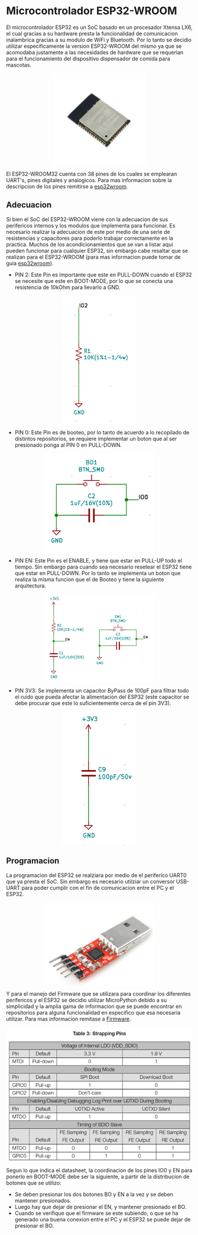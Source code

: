 # Microcontrolador ESP32-WROOM

El microcontrolador ESP32 es un SoC basado en un procesador Xtensa LX6, el cual gracias a su hardware presta la funcionalidad de comunicacion inalambrica gracias a su modulo de WiFi y Bluetooth. Por lo tanto se decidio utilizar especificamente la version ESP32-WROOM del mismo ya que se acomodaba justamente a las necesidades de hardware que se requerian para el funcionamiento del dispositivo dispensador de comida para mascotas.

<p align="center">
  <img src="esp32wroom.jpg" align="center" width = 250>
</p>

El ESP32-WROOM32 cuenta con 38 pines de los cuales se emplearan UART's, pines digitales y analogicos. Para mas informacion sobre la descripcion de los pines remitirse a [esp32wroom](/Datasheets/esp32-wroom-32_datasheet_en.pdf).

## Adecuacion

Si bien el SoC del ESP32-WROOM viene con la adecuacion de sus perifericos internos y los modulos que implementa para funcionar. Es necesario realizar la adecuacion de este por medio de una serie de resistencias y capacitores para poderlo trabajar correctamente en la practica. Muchos de los acondicionamientos que se van a listar aqui pueden funcionar para cualquier ESP32, sin embargo cabe resaltar que se realizan para el ESP32-WROOM (para mas informacion puede tomar de guia [esp32wroom](/Datasheets/esp32-wroom-32_datasheet_en.pdf)).

- PIN 2: Este Pin es importante que este en PULL-DOWN cuando el ESP32 se necesite que este en BOOT-MODE, por lo que se conecta una resistencia de 10kOhm para llevarlo a GND.

<p align="center">
  <img src="io2.png" align="center" width = 200>
</p>

- PIN 0: Este Pin es de booteo, por lo tanto de acuerdo a lo recopilado de distintos repositorios, se requiere implementar un boton que al ser presionado ponga al PIN 0 en PULL-DOWN.

<p align="center">
  <img src="boot.png" align="center" width = 300>
</p>

- PIN EN: Este Pin es el ENABLE, y tiene que estar en PULL-UP todo el tiempo. Sin embargo para cuando sea necesario resetear el ESP32 tiene que estar en PULL-DOWN. Por lo tanto se implementa un boton que realiza la misma funcion que el de Booteo y tiene la siguiente arquitectura.

<p align="center">
  <img src="enable.png" align="center" width = 300>
</p>

- PIN 3V3: Se implementa un capacitor ByPass de 100pF para filtrar todo el ruido que pueda afectar la alimentacion del ESP32 (este capacitor se debe procurar que este lo suficientemente cerca de el pin 3V3).

<p align="center">
  <img src="bypass.png" align="center" width = 200>
</p>


## Programacion

La programacion del ESP32 se realziara por medio de el periferico UART0 que ya presta el SoC. Sin embargo es necesario utilziar un conversor USB-UART para poder cumplir con el fin de comunicacion entre el PC y el ESP32. 

<p align="center">
  <img src="usbserial.png" align="center" width = 300>
</p>

Y para el manejo del Firmware que se utilizara para coordinar los diferentes perifericos y el ESP32 se decidio utilizar MicroPython debido a su simplicidad y la amplia gama de informacion que se puede encontrar en repositorios para alguna funcionalidad en especifico que esa necesaria utilizar. Para mas informacion remitase a [Firmware](/Firmware). 

<p align="center">
  <img src="strappingPins.png" align="center" width = 500>
</p>

Segun lo que indica el datasheet, la coordinacion de los pines IO0 y EN para ponerlo en BOOT-MODE debe ser la siguiente, a partir de la distribucion de botones que se utilizo:
- Se deben presionar los dos botones BO y EN a la vez y se deben mantener presionados.
- Luego hay que dejar de presionar el EN, y mantener presionado el BO.
- Cuando se verifique que el firmware se este subiendo, o que se ha generado una buena conexion entre el PC y el ESP32 se puede dejar de presionar el BO.


